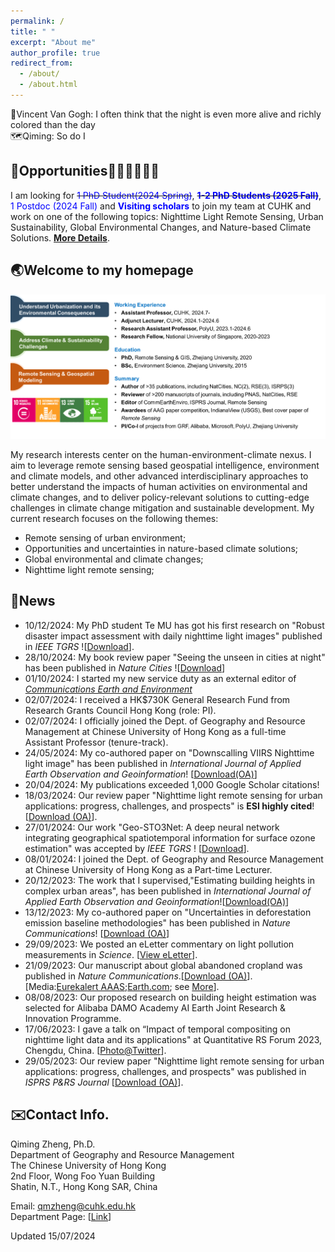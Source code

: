 ```yaml
---
permalink: /
title: " "
excerpt: "About me"
author_profile: true
redirect_from: 
  - /about/
  - /about.html
---  
```


🎨Vincent Van Gogh: I often think that the night is even more alive and richly colored than the day   
🗺️Qiming: So do I 

## 🚨Opportunities👩🏻‍🎓👨🏼‍🎓 ##
I am looking for ~~<font color= Blue>1 PhD Student(2024 Spring)</font>~~, ~~**<font color= Blue>1-2 PhD Students (2025 Fall)</font>**~~, <font color= Blue>1 Postdoc (2024 Fall)</font> and **<font color= Blue>Visiting scholars</font>** to join my team at CUHK and work on one of the following topics: Nighttime Light Remote Sensing, Urban Sustainability, Global Environmental Changes, and Nature-based Climate Solutions. [**More Details**](https://qmzheng09work.github.io/opportunities/).  
## 🌏Welcome to my homepage ##  

![](intro_summary_2.png)

My research interests center on the human-environment-climate nexus. I aim to leverage remote sensing based geospatial intelligence, environment and climate models, and other advanced interdisciplinary approaches to better understand the impacts of human activities on environmental and climate changes, and to deliver policy-relevant solutions to cutting-edge challenges in climate change mitigation and sustainable development. My current research focuses on the following themes:
* Remote sensing of urban environment;
* Opportunities and uncertainties in nature-based climate solutions;
*	Global environmental and climate changes;
*	Nighttime light remote sensing;


## 📰News ##  
*   10/12/2024: My PhD student Te MU has got his first research on "Robust disaster impact assessment with daily nighttime light images" published in *IEEE TGRS* ![[Download](https://doi.org/10.1109/TGRS.2024.3512549 )].
*   28/10/2024: My book review paper "Seeing the unseen in cities at night" has been published in *Nature Cities* ![[Download](https://www.researchgate.net/publication/385303683_Seeing_the_unseen_in_cities_at_night)]   
*   01/10/2024: I started my new service duty as an external editor of [*Communications Earth and Environment*](https://www.nature.com/commsenv/editorial-board#QimingZheng)  
*   02/07/2024: I received a HK$730K General Research Fund  from Research Grants Council Hong Kong (role: PI).
*   02/07/2024: I officially joined the Dept. of Geography and Resource Management at Chinese University of Hong Kong as a full-time Assistant Professor (tenure-track).
*   24/05/2024: My co-authored paper on "Downscalling VIIRS Nighttime light image" has been published in *International Journal of Applied Earth Observation and Geoinformation*! [[Download(OA)](https://doi.org/10.1016/j.jag.2024.103924)]  
*  20/04/2024: My publications exceeded 1,000 Google Scholar citations!
*  18/03/2024: Our review paper "Nighttime light remote sensing for urban applications: progress, challenges, and prospects" is **ESI highly cited**! [[Download (OA)](https://www.sciencedirect.com/science/article/pii/S0924271623001521)].
*  27/01/2024: Our work "Geo-STO3Net: A deep neural network integrating geographical spatiotemporal information for surface ozone estimation" was accepted by *IEEE TGRS* ! [[Download](https://ieeexplore.ieee.org/document/10414127)].
*  08/01/2024: I joined the Dept. of Geography and Resource Management at Chinese University of Hong Kong as a Part-time Lecturer.
*  20/12/2023: The work that I supervised,"Estimating building heights in complex urban areas", has been published in *International Journal of Applied Earth Observation and Geoinformation*![[Download(OA)](https://doi.org/10.1016/j.jag.2023.103625)]
* 13/12/2023: My co-authored paper on "Uncertainties in deforestation emission baseline methodologies" has been published in *Nature Communications*! [[Download (OA)](https://doi.org/10.1038/s41467-023-44127-9)]
* 29/09/2023: We posted an eLetter commentary on light pollution measurements in *Science*. [[View eLetter](https://www.science.org/doi/10.1126/science.adg0473#elettersSection)].
* 21/09/2023: Our manuscript about global abandoned cropland was published in *Nature Communications*.[[Download (OA)](https://www.nature.com/articles/s41467-023-41837-y)].[Media:[Eurekalert AAAS](https://www.eurekalert.org/news-releases/1003363);[Earth.com](https://www.earth.com/news/abandoned-croplands-could-boost-food-security-and-climate-mitigation/); see [More](https://www.nature.com/articles/s41467-023-41837-y/metrics)].
* 08/08/2023: Our proposed research on building height estimation was selected for Alibaba DAMO Academy AI Earth Joint Research & Innovation Programme.
* 17/06/2023: I gave a talk on “Impact of temporal compositing on nighttime light data and its applications" at Quantitative RS Forum 2023, Chengdu, China. [[Photo@Twitter](https://twitter.com/QimingZheng2/status/1670058400305086464)].
* 29/05/2023: Our review paper "Nighttime light remote sensing for urban applications: progress, challenges, and prospects" was published in *ISPRS P&RS Journal* [[Download (OA)](https://www.sciencedirect.com/science/article/pii/S0924271623001521)].


## ✉️Contact Info. ##
Qiming Zheng, Ph.D.   
Department of Geography and Resource Management  
The Chinese University of Hong Kong  
2nd Floor, Wong Foo Yuan Building  
Shatin, N.T., Hong Kong SAR, China  

Email: <u>qmzheng@cuhk.edu.hk</u>  
Department Page: [[Link](https://www.grm.cuhk.edu.hk/en/profile/prof-zheng-qiming/)]

Updated 15/07/2024
